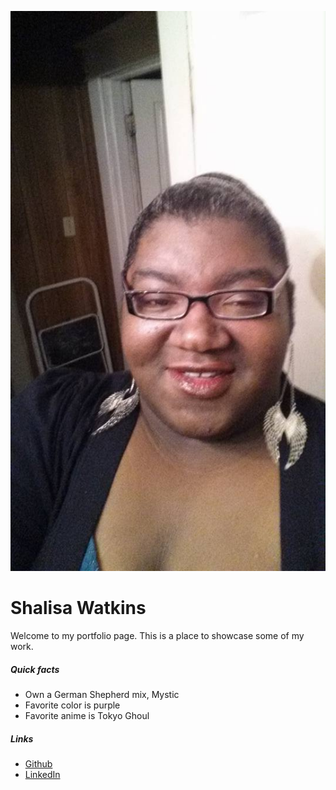 ![Shalisa photo](./wings.jpg)
# Shalisa Watkins

Welcome to my portfolio page. This is a place to showcase some of my work.

##### Quick facts
+ Own a German Shepherd mix, Mystic
+ Favorite color is purple
+ Favorite anime is Tokyo Ghoul

##### Links
* [Github](https://github.com/shalisayw)
* [LinkedIn](https://www.linkedin.com/in/shalisayw/)
